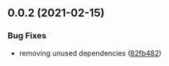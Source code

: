 ## 0.0.2 (2021-02-15)


### Bug Fixes

* removing unused dependencies ([82fb482](https://github.com/aversini/teeny-perf/commit/82fb482c206a85d0103b46a8f7e2818d636fc8c4))



